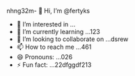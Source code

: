 nhng32m- 👋 Hi, I’m @fertyks
- 👀 I’m interested in ...
- 🌱 I’m currently learning ...123
- 💞️ I’m looking to collaborate on ...dsrew
- 📫 How to reach me ...461
- 😄 Pronouns: ...026
- ⚡ Fun fact: ...22dfggdf213
<!---rht
fertyks/fertyks is a ✨ special ✨ repository becauseasf its 123README.md` (this file) appears on your GitHub profil45ewf5e.
You can click the Preview link to take a look at your changes.f
gddg645
ds
